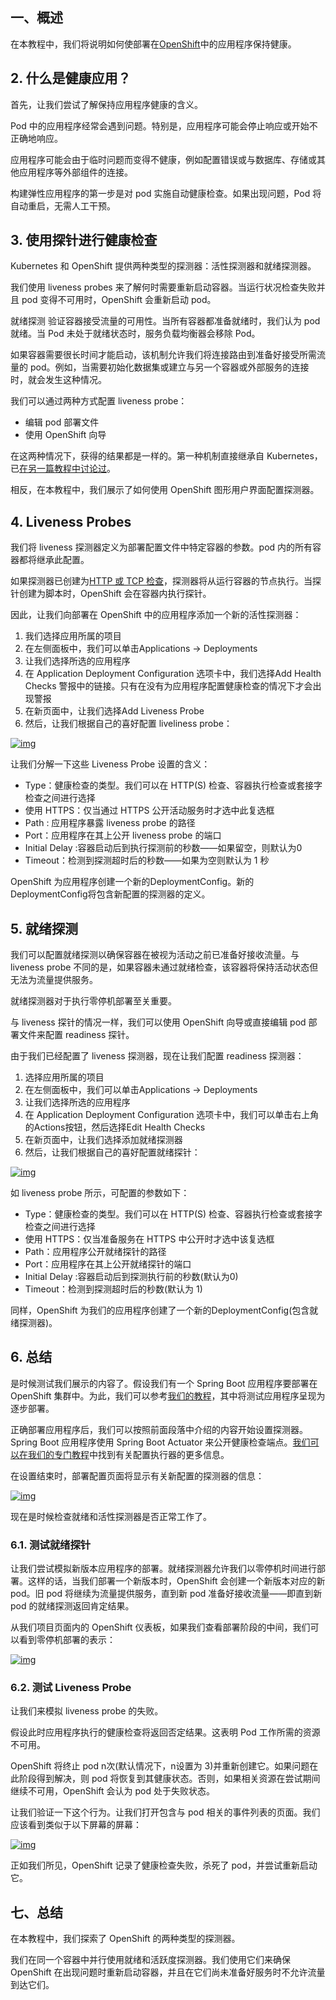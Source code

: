 ## 一、概述

在本教程中，我们将说明如何使部署在[OpenShift](https://www.openshift.com/)中的应用程序保持健康。 

## 2. 什么是健康应用？

首先，让我们尝试了解保持应用程序健康的含义。

Pod 中的应用程序经常会遇到问题。特别是，应用程序可能会停止响应或开始不正确地响应。 

应用程序可能会由于临时问题而变得不健康，例如配置错误或与数据库、存储或其他应用程序等外部组件的连接。

构建弹性应用程序的第一步是对 pod 实施自动健康检查。如果出现问题，Pod 将自动重启，无需人工干预。

## 3. 使用探针进行健康检查

Kubernetes 和 OpenShift 提供两种类型的探测器：活性探测器和就绪探测器。 

我们使用 liveness probes 来了解何时需要重新启动容器。当运行状况检查失败并且 pod 变得不可用时，OpenShift 会重新启动 pod。 

就绪探测 验证容器接受流量的可用性。当所有容器都准备就绪时，我们认为 pod 就绪。当 Pod 未处于就绪状态时，服务负载均衡器会移除 Pod。

如果容器需要很长时间才能启动，该机制允许我们将连接路由到准备好接受所需流量的 pod。例如，当需要初始化数据集或建立与另一个容器或外部服务的连接时，就会发生这种情况。

我们可以通过两种方式配置 liveness probe：

-   编辑 pod 部署文件
-   使用 OpenShift 向导

在这两种情况下，获得的结果都是一样的。第一种机制直接继承自 Kubernetes，已[在另一篇教程中讨论过](https://www.baeldung.com/spring-boot-kubernetes-self-healing-apps)。

相反，在本教程中，我们展示了如何使用 OpenShift 图形用户界面配置探测器。

## 4. Liveness Probes

我们将 liveness 探测器定义为部署配置文件中特定容器的参数。pod 内的所有容器都将继承此配置。 

如果探测器已创建为[HTTP 或 TCP 检查](https://www.baeldung.com/spring-boot-kubernetes-self-healing-apps#2-probetypes)，探测器将从运行容器的节点执行。当探针创建为脚本时，OpenShift 会在容器内执行探针。

因此，让我们向部署在 OpenShift 中的应用程序添加一个新的活性探测器：

1.  我们选择应用所属的项目
2.  在左侧面板中，我们可以单击Applications -> Deployments
3.  让我们选择所选的应用程序
4.  在 Application Deployment Configuration 选项卡中，我们选择Add Health Checks 警报中的链接。只有在没有为应用程序配置健康检查的情况下才会出现警报
5.  在新页面中，让我们选择Add Liveness Probe
6.  然后，让我们根据自己的喜好配置 liveliness probe：

[![img](https://www.baeldung.com/wp-content/uploads/2020/02/LivenessProbe-1.png)](https://www.baeldung.com/wp-content/uploads/2020/02/LivenessProbe-1.png)

让我们分解一下这些 Liveness Probe 设置的含义：

-   Type：健康检查的类型。我们可以在 HTTP(S) 检查、容器执行检查或套接字检查之间进行选择
-   使用 HTTPS：仅当通过 HTTPS 公开活动服务时才选中此复选框
-   Path : 应用程序暴露 liveness probe 的路径
-   Port：应用程序在其上公开 liveness probe 的端口
-   Initial Delay :容器启动后到执行探测前的秒数——如果留空，则默认为0
-   Timeout：检测到探测超时后的秒数——如果为空则默认为 1 秒

OpenShift 为应用程序创建一个新的DeploymentConfig。新的DeploymentConfig将包含新配置的探测器的定义。

## 5. 就绪探测

我们可以配置就绪探测以确保容器在被视为活动之前已准备好接收流量。与 liveness probe 不同的是，如果容器未通过就绪检查，该容器将保持活动状态但无法为流量提供服务。 

就绪探测器对于执行零停机部署至关重要。

与 liveness 探针的情况一样，我们可以使用 OpenShift 向导或直接编辑 pod 部署文件来配置 readiness 探针。

由于我们已经配置了 liveness 探测器，现在让我们配置 readiness 探测器：

1.  选择应用所属的项目
2.  在左侧面板中，我们可以单击Applications -> Deployments
3.  让我们选择所选的应用程序
4.  在 Application Deployment Configuration 选项卡中，我们可以单击右上角的Actions按钮，然后选择Edit Health Checks
5.  在新页面中，让我们选择添加就绪探测器
6.  然后，让我们根据自己的喜好配置就绪探针：

[![img](https://www.baeldung.com/wp-content/uploads/2020/02/ReadinessProbe.png)](https://www.baeldung.com/wp-content/uploads/2020/02/ReadinessProbe.png)

 

如 liveness probe 所示，可配置的参数如下：

-   Type：健康检查的类型。我们可以在 HTTP(S) 检查、容器执行检查或套接字检查之间进行选择
-   使用 HTTPS：仅当准备服务在 HTTPS 中公开时才选中该复选框
-   Path：应用程序公开就绪探针的路径
-   Port：应用程序在其上公开就绪探针的端口
-   Initial Delay :容器启动后到探测执行前的秒数(默认为0)
-   Timeout：检测到探测超时后的秒数(默认为 1)

同样，OpenShift 为我们的应用程序创建了一个新的DeploymentConfig(包含就绪探测器)。

## 6. 总结

是时候测试我们展示的内容了。假设我们有一个 Spring Boot 应用程序要部署在 OpenShift 集群中。为此，我们可以参考[我们的教程](https://www.baeldung.com/spring-boot-deploy-openshift)，其中将测试应用程序呈现为逐步部署。

正确部署应用程序后，我们可以按照前面段落中介绍的内容开始设置探测器。Spring Boot 应用程序使用 Spring Boot Actuator 来公开健康检查端点。[我们可以在我们的专门教程](https://www.baeldung.com/spring-boot-actuators)中找到有关配置执行器的更多信息。

在设置结束时，部署配置页面将显示有关新配置的探测器的信息：

[![img](https://www.baeldung.com/wp-content/uploads/2020/02/Deployment.png)](https://www.baeldung.com/wp-content/uploads/2020/02/Deployment.png)

现在是时候检查就绪和活性探测器是否正常工作了。

### 6.1. 测试就绪探针

让我们尝试模拟新版本应用程序的部署。就绪探测器允许我们以零停机时间进行部署。这样的话，当我们部署一个新版本时，OpenShift 会创建一个新版本对应的新 pod。旧 pod 将继续为流量提供服务，直到新 pod 准备好接收流量——即直到新 pod 的就绪探测返回肯定结果。

从我们项目页面内的 OpenShift 仪表板，如果我们查看部署阶段的中间，我们可以看到零停机部署的表示：

[![img](https://www.baeldung.com/wp-content/uploads/2020/02/ZeroDowntime.png)](https://www.baeldung.com/wp-content/uploads/2020/02/ZeroDowntime.png)

### 6.2. 测试 Liveness Probe

让我们来模拟 liveness probe 的失败。

假设此时应用程序执行的健康检查将返回否定结果。这表明 Pod 工作所需的资源不可用。

OpenShift 将终止 pod n次(默认情况下，n设置为 3)并重新创建它。如果问题在此阶段得到解决，则 pod 将恢复到其健康状态。否则，如果相关资源在尝试期间继续不可用，OpenShift 会认为 pod 处于失败状态。

让我们验证一下这个行为。让我们打开包含与 pod 相关的事件列表的页面。我们应该看到类似于以下屏幕的屏幕：

[![img](https://www.baeldung.com/wp-content/uploads/2020/02/LivenessFailed.png)](https://www.baeldung.com/wp-content/uploads/2020/02/LivenessFailed.png)

正如我们所见，OpenShift 记录了健康检查失败，杀死了 pod，并尝试重新启动它。

## 七、总结

在本教程中，我们探索了 OpenShift 的两种类型的探测器。

我们在同一个容器中并行使用就绪和活跃度探测器。我们使用它们来确保 OpenShift 在出现问题时重新启动容器，并且在它们尚未准备好服务时不允许流量到达它们。